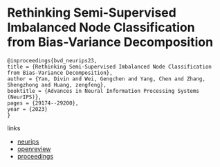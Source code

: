 # Rethinking Semi-Supervised Imbalanced Node Classification from Bias-Variance Decomposition

```
@inproceedings{bvd_neurips23,
title = {Rethinking Semi-Supervised Imbalanced Node Classification from Bias-Variance Decomposition},
author = {Yan, Divin and Wei, Gengchen and Yang, Chen and Zhang, Shengzhong and Huang, zengfeng},
booktitle = {Advances in Neural Information Processing Systems (NeurIPS)},
pages = {29174--29200},
year = {2023}
}
```

links
- [neurips](https://nips.cc/Conferences/2023/Schedule?showEvent=73050)
- [openreview](https://openreview.net/forum?id=0gvtoxhvMY)
- [proceedings](https://papers.nips.cc//paper_files/paper/2023/hash/5d1233f819202ade06023346df80a6d2-Abstract-Conference.html)
